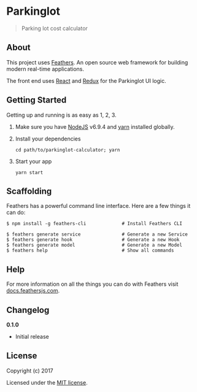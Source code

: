 # Parkinglot

> Parking lot cost calculator

## About

This project uses [Feathers](http://feathersjs.com). An open source web framework for building modern real-time applications.

The front end uses [React](https://facebook.github.io/react/) and [Redux](http://redux.js.org/) for the Parkinglot UI logic.

## Getting Started

Getting up and running is as easy as 1, 2, 3.

1. Make sure you have [NodeJS](https://nodejs.org/) v6.9.4 and [yarn](https://github.com/yarnpkg/yarn) installed globally.
2. Install your dependencies

    ```
    cd path/to/parkinglot-calculator; yarn
    ```

3. Start your app

    ```
    yarn start
    ```

## Scaffolding

Feathers has a powerful command line interface. Here are a few things it can do:

```
$ npm install -g feathers-cli             # Install Feathers CLI

$ feathers generate service               # Generate a new Service
$ feathers generate hook                  # Generate a new Hook
$ feathers generate model                 # Generate a new Model
$ feathers help                           # Show all commands
```

## Help

For more information on all the things you can do with Feathers visit [docs.feathersjs.com](http://docs.feathersjs.com).

## Changelog

__0.1.0__

- Initial release

## License

Copyright (c) 2017

Licensed under the [MIT license](LICENSE).
